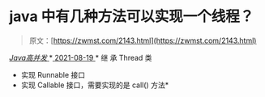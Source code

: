 <!--yml
category: 未分类
date: 0001-01-01 00:00:00
--->

# java 中有几种方法可以实现一个线程？

> 原文：[https://zwmst.com/2143.html](https://zwmst.com/2143.html)

   [ *Java高并发* ](https://zwmst.com/java%e9%ab%98%e5%b9%b6%e5%8f%91)*[ <time datetime="2021-08-19T08:50:06+08:00"> 2021-08-19 </time> ](https://zwmst.com/2143.html)  *   继 承 Thread 类
*   实现 Runnable 接口
*   实现 Callable 接口，需要实现的是 call() 方法*